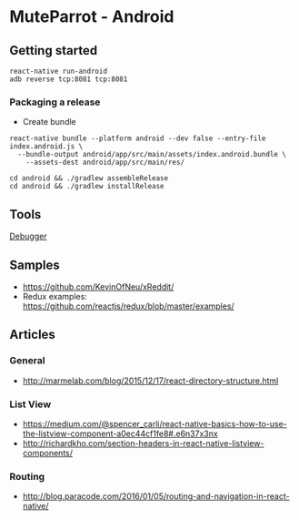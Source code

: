 # MuteParrot - Android

## Getting started

```
react-native run-android
adb reverse tcp:8081 tcp:8081
```

### Packaging a release

- Create bundle
```
react-native bundle --platform android --dev false --entry-file index.android.js \
  --bundle-output android/app/src/main/assets/index.android.bundle \
    --assets-dest android/app/src/main/res/
```

```
cd android && ./gradlew assembleRelease
cd android && ./gradlew installRelease
```

## Tools
[Debugger](http://localhost:8081/debugger-ui)

## Samples
- https://github.com/KevinOfNeu/xReddit/
- Redux examples: https://github.com/reactjs/redux/blob/master/examples/

## Articles

### General
- http://marmelab.com/blog/2015/12/17/react-directory-structure.html

### List View
- https://medium.com/@spencer_carli/react-native-basics-how-to-use-the-listview-component-a0ec44cf1fe8#.e6n37x3nx
- http://richardkho.com/section-headers-in-react-native-listview-components/

### Routing
- http://blog.paracode.com/2016/01/05/routing-and-navigation-in-react-native/
